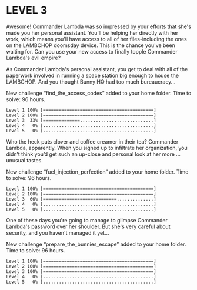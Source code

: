 LEVEL 3
=======

Awesome! Commander Lambda was so impressed by your efforts that she's made you her personal assistant. You'll be helping her directly with her work, which means you'll have access to all of her files-including the ones on the LAMBCHOP doomsday device. This is the chance you've been waiting for. Can you use your new access to finally topple Commander Lambda's evil empire?

As Commander Lambda's personal assistant, you get to deal with all of the paperwork involved in running a space station big enough to house the LAMBCHOP. And you thought Bunny HQ had too much bureaucracy...

New challenge “find_the_access_codes” added to your home folder.
Time to solve: 96 hours.

```
Level 1 100% [==========================================]
Level 2 100% [==========================================]
Level 3  33% [==============............................]
Level 4   0% [..........................................]
Level 5   0% [..........................................]
```

Who the heck puts clover and coffee creamer in their tea? Commander Lambda, apparently. When you signed up to infiltrate her organization, you didn’t think you’d get such an up-close and personal look at her more … unusual tastes.

New challenge “fuel_injection_perfection” added to your home folder.
Time to solve: 96 hours.

```
Level 1 100% [==========================================]
Level 2 100% [==========================================]
Level 3  66% [============================..............]
Level 4   0% [..........................................]
Level 5   0% [..........................................]
```
One of these days you're going to manage to glimpse Commander Lambda's password over her shoulder. But she's very careful about security, and you haven't managed it yet...

New challenge “prepare_the_bunnies_escape” added to your home folder.
Time to solve: 96 hours.

```
Level 1 100% [==========================================]
Level 2 100% [==========================================]
Level 3 100% [==========================================]
Level 4   0% [..........................................]
Level 5   0% [..........................................]
```
